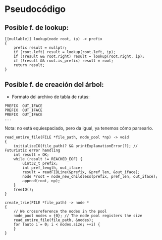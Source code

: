 # Pseudocódigo
## Posible f. de lookup:
```
[[nullable]] lookup(node root, ip) -> prefix
{
    prefix result = nullptr;
    if (root.left) result = lookup(root.left, ip);
    if (!result && root.right) result = lookup(root.right, ip);
    if (!result && root.is_prefix) result = root;
    return result;
}
```

## Posible f. de creación del árbol:
- Formato del archivo de tabla de rutas:
```
PREFIX  OUT_IFACE
PREFIX  OUT_IFACE
PREFIX  OUT_IFACE
...
```
Nota: no está equiespaciado, pero da igual, ya tenemos cómo parsearlo.
```
read_entire_file(FILE *file_path, node_pool *np) -> void
{
    initializeIO(file_path)? && printExplanationError(?); // Futuristic error handling
    int result = OK;
    while (result != REACHED_EOF) {
        uint32_t prefix;
        int pref_length, out_iface;
        result = readFIBLine(&prefix, &pref_len, &out_iface);
        node *root = node_new_childless(prefix, pref_len, out_iface);
        append(root, np);
    }
    freeIO();
}

create_trie(FILE *file_path) -> node *
{
    // We crossreference the nodes in the pool
    node_pool nodes = {0}; // The node pool registers the size
    read_entire_file(file_path, &nodes);
    for (auto i = 0; i < nodes.size; ++i) {
    }
}
```
